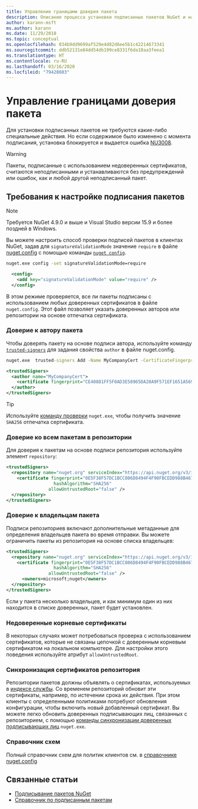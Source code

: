 ```yaml
---
title: Управление границами доверия пакета
description: Описание процесса установки подписанных пакетов NuGet и настройки параметров доверия подписи пакетов.
author: karann-msft
ms.author: karann
ms.date: 11/29/2018
ms.topic: conceptual
ms.openlocfilehash: 034b9dd9699af529e4d82d6ee5b1c42214673341
ms.sourcegitcommit: ddb52131e84dd54db199ce8331f6da18aa3feea1
ms.translationtype: HT
ms.contentlocale: ru-RU
ms.lasthandoff: 03/16/2020
ms.locfileid: "79428603"
---
```

# <a name="manage-package-trust-boundaries"></a>Управление границами доверия пакета

Для установки подписанных пакетов не требуются какие-либо специальные действия. Но если содержимое было изменено с момента подписания, установка блокируется и выдается ошибка [NU3008](../reference/errors-and-warnings/NU3008.md).

> [!Warning]
> Пакеты, подписанные с использованием недоверенных сертификатов, считаются неподписанными и устанавливаются без предупреждений или ошибок, как и любой другой неподписанный пакет.

## <a name="configure-package-signature-requirements"></a>Требования к настройке подписания пакетов

> [!Note]
> Требуется NuGet 4.9.0 и выше и Visual Studio версии 15.9 и более поздней в Windows.

Вы можете настроить способ проверки подписей пакетов в клиентах NuGet, задав для `signatureValidationMode` значение `require` в файле [nuget.config](../reference/nuget-config-file.md) с помощью команды [`nuget config`](../reference/cli-reference/cli-ref-config.md).

```cmd
nuget.exe config -set signatureValidationMode=require
```

```xml
  <config>
    <add key="signatureValidationMode" value="require" />
  </config>
```

В этом режиме проверяется, все ли пакеты подписаны с использованием любых доверенных сертификатов в файле `nuget.config`. Этот файл позволяет указать доверенных авторов или репозитории на основе отпечатка сертификата.

### <a name="trust-package-author"></a>Доверие к автору пакета

Чтобы доверять пакету на основе подписи автора, используйте команду [`trusted-signers`](../reference/cli-reference/cli-ref-trusted-signers.md) для задания свойства `author` в файле nuget.config.

```cmd
nuget.exe  trusted-signers Add -Name MyCompanyCert -CertificateFingerprint CE40881FF5F0AD3E58965DA20A9F571EF1651A56933748E1BF1C99E537C4E039 -FingerprintAlgorithm SHA256
```

```xml
<trustedSigners>
  <author name="MyCompanyCert">
    <certificate fingerprint="CE40881FF5F0AD3E58965DA20A9F571EF1651A56933748E1BF1C99E537C4E039" hashAlgorithm="SHA256" allowUntrustedRoot="false" />
  </author>
</trustedSigners>
```

>[!TIP]
>Используйте [команду проверки](../reference/cli-reference/cli-ref-verify.md) `nuget.exe`, чтобы получить значение `SHA256` отпечатка сертификата.


### <a name="trust-all-packages-from-a-repository"></a>Доверие ко всем пакетам в репозитории

Для доверия к пакетам на основе подписи репозитория используйте элемент `repository`:

```xml
<trustedSigners>  
  <repository name="nuget.org" serviceIndex="https://api.nuget.org/v3/index.json">
    <certificate fingerprint="0E5F38F57DC1BCC806D8494F4F90FBCEDD988B4676070...." 
                  hashAlgorithm="SHA256" 
                allowUntrustedRoot="false" />
  </repository>
</trustedSigners>
```

### <a name="trust-package-owners"></a>Доверие к владельцам пакета

Подписи репозиториев включают дополнительные метаданные для определения владельцев пакета во время отправки. Вы можете ограничить пакеты из репозитория на основе списка владельцев:

```xml
<trustedSigners>  
  <repository name="nuget.org" serviceIndex="https://api.nuget.org/v3/index.json">
    <certificate fingerprint="0E5F38F57DC1BCC806D8494F4F90FBCEDD988B4676070...." 
                  hashAlgorithm="SHA256" 
                allowUntrustedRoot="false" />
      <owners>microsoft;nuget</owners>
  </repository>
</trustedSigners>
```

Если у пакета несколько владельцев, и как минимум один из них находится в списке доверенных, пакет будет установлен.

### <a name="untrusted-root-certificates"></a>Недоверенные корневые сертификаты

В некоторых случаях может потребоваться проверка с использованием сертификатов, которые не связаны цепочкой с доверенным корневым сертификатом на локальном компьютере. Для настройки этого поведения используйте атрибут `allowUntrustedRoot`.

### <a name="sync-repository-certificates"></a>Синхронизация сертификатов репозитория

Репозитории пакетов должны объявлять о сертификатах, используемых в [индексе службы](../api/service-index.md). Со временем репозиторий обновит эти сертификаты, например, по истечении срока их действия. При этом клиенты с определенными политиками потребуют обновления конфигурации, чтобы включить новый добавленный сертификат. Вы можете легко обновить доверенных подписывающих лиц, связанных с репозиторием, с помощью [команды синхронизации доверенных подписывающих лиц](../reference/cli-reference/cli-ref-trusted-signers.md#nuget-trusted-signers-sync--name-name) `nuget.exe`.

### <a name="schema-reference"></a>Справочник схем

Полный справочник схем для политик клиентов см. в [справочнике nuget.config](../reference/nuget-config-file.md#trustedsigners-section)

## <a name="related-articles"></a>Связанные статьи

- [Подписывание пакетов NuGet](../create-packages/Sign-a-Package.md)
- [Справочник по подписанным пакетам](../reference/Signed-Packages-Reference.md)
